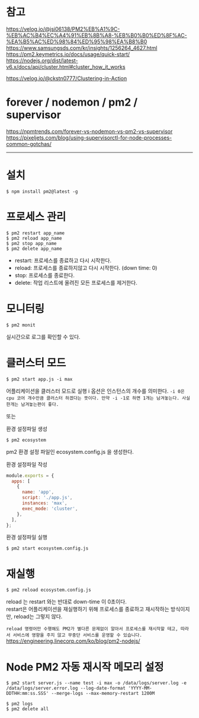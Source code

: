 # 참고

https://velog.io/@jsi06138/PM2%EB%A1%9C-%EB%AC%B4%EC%A4%91%EB%8B%A8-%EB%B0%B0%ED%8F%AC-%EA%B5%AC%ED%98%84%ED%95%98%EA%B8%B0  
https://www.samsungsds.com/kr/insights/1256264_4627.html  
https://pm2.keymetrics.io/docs/usage/quick-start/  
https://nodejs.org/dist/latest-v6.x/docs/api/cluster.html#cluster_how_it_works

https://velog.io/@ckstn0777/Clustering-in-Action

# forever / nodemon / pm2 / supervisor

https://npmtrends.com/forever-vs-nodemon-vs-pm2-vs-supervisor  
https://pixeljets.com/blog/using-supervisorctl-for-node-processes-common-gotchas/

---

# 설치

```
$ npm install pm2@latest -g
```

# 프로세스 관리

```
$ pm2 restart app_name
$ pm2 reload app_name
$ pm2 stop app_name
$ pm2 delete app_name
```

- restart: 프로세스를 종료하고 다시 시작한다.
- reload: 프로세스를 종료하지않고 다시 시작한다. (down time: 0)
- stop: 프로세스를 종료한다.
- delete: 작업 리스트에 올려진 모든 프로세스를 제거한다.

# 모니터링

```
$ pm2 monit
```

실시간으로 로그를 확인할 수 있다.

# 클러스터 모드

```
$ pm2 start app.js -i max
```

어플리케이션을 클러스터 모드로 실행
i 옵션은 인스턴스의 개수를 의미한다.
`-i 0은 cpu 코어 개수만큼 클러스터 하겠다는 뜻이다. 만약 -i -1로 하면 1개는 남겨놓는다. 사실 한개는 남겨놓는편이 좋다.`

또는

환경 설정파일 생성

```
$ pm2 ecosystem
```

pm2 환경 설정 파일인 ecosystem.config.js 을 생성한다.

환경 설정파일 작성

```javascript
module.exports = {
  apps: [
    {
      name: 'app',
      script: './app.js',
      instances: 'max',
      exec_mode: 'cluster',
    },
  ],
};
```

환경 설정파일 실행

```
$ pm2 start ecosystem.config.js
```

# 재실행

```
$ pm2 reload ecosystem.config.js
```

reload 는 restart 와는 반대로 down-time 이 0초이다.  
restart은 어플리케이션을 재실행하기 위해 프로세스를 종료하고 재시작하는 방식이지만, reload는 그렇지 않다.

`reload 명령어만 수행해도 PM2가 별다른 문제없이 알아서 프로세스를 재시작할 테고, 따라서 서비스에 영향을 주지 않고 무중단 서비스를 운영할 수 있습니다.`  
https://engineering.linecorp.com/ko/blog/pm2-nodejs/

# Node PM2 자동 재시작 메모리 설정

```
$ pm2 start server.js --name test -i max -o /data/logs/server.log -e /data/logs/server.error.log --log-date-format 'YYYY-MM-DDTHH:mm:ss.SSS' --merge-logs --max-memory-restart 1200M
```

```
$ pm2 logs
$ pm2 delete all
```
